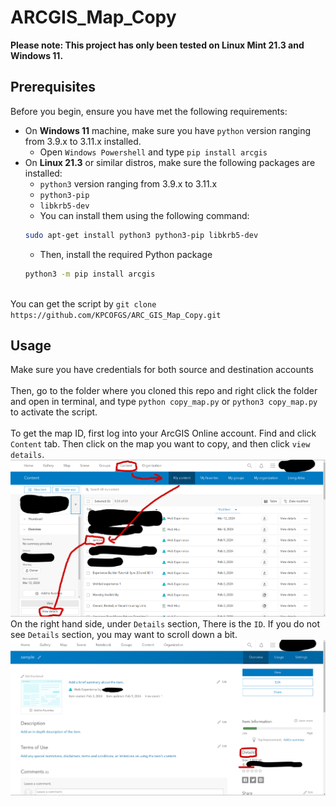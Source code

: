 # ARCGIS_Map_Copy
**Please note: This project has only been tested on Linux Mint 21.3 and Windows 11.**
## Prerequisites
Before you begin, ensure you have met the following requirements:
* On **Windows 11** machine, make sure you have `python` version ranging from 3.9.x to 3.11.x installed.
   * Open `Windows Powershell` and type `pip install arcgis`
* On **Linux 21.3** or similar distros, make sure the following packages are installed:
    * `python3` version ranging from 3.9.x to 3.11.x
    * `python3-pip`
    * `libkrb5-dev`
    * You can install them using the following command:
    ```bash
    sudo apt-get install python3 python3-pip libkrb5-dev
    ```
    * Then, install the required Python package
    ```bash
    python3 -m pip install arcgis
    ```

\
You can get the script by ```git clone https://github.com/KPCOFGS/ARC_GIS_Map_Copy.git```
## Usage
Make sure you have credentials for both source and destination accounts
\
\
Then, go to the folder where you cloned this repo and right click the folder and open in terminal, and type `python copy_map.py` or `python3 copy_map.py` to activate the script.
\
\
To get the map ID, first log into your ArcGIS Online account. Find and click ```Content``` tab. Then click on the map you want to copy, and then click ```view details```.\
![alt text](https://github.com/KPCOFGS/ARC_GIS_Map_Copy/blob/main/Screenshot%20from%202024-03-12%2010-43-31.png?raw=true)
\
On the right hand side, under ```Details``` section, There is the ```ID```. If you do not see ```Details``` section, you may want to scroll down a bit.\
![alt text](https://github.com/KPCOFGS/ARC_GIS_Map_Copy/blob/main/Screenshot%20from%202024-03-12%2010-45-42.png?raw=true)

